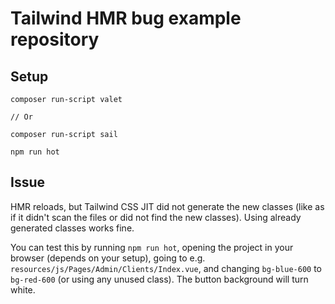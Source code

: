 # Tailwind HMR bug example repository

## Setup

```
composer run-script valet

// Or

composer run-script sail
```

```
npm run hot
```

## Issue

HMR reloads, but Tailwind CSS JIT did not generate the new classes (like as if it didn't scan the files or did not find the new classes). Using already generated classes works fine.

You can test this by running `npm run hot`, opening the project in your browser (depends on your setup), going to e.g. `resources/js/Pages/Admin/Clients/Index.vue`, and changing `bg-blue-600` to `bg-red-600` (or using any unused class). The button background will turn white.
